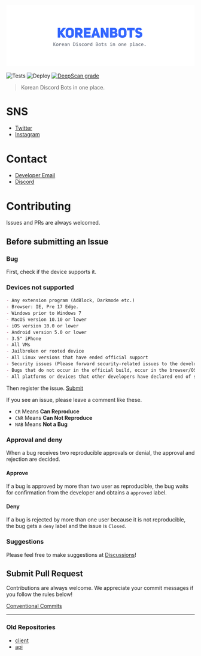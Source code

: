 <div align="center">
  <img src="./.github/assets/koreanbots-en.png">
</div>

![Tests](https://github.com/koreanbots/koreanbots/workflows/Tests/badge.svg)
![Deploy](https://github.com/koreanbots/koreanbots/workflows/Deploy/badge.svg)
[![DeepScan grade](https://deepscan.io/api/teams/12468/projects/15503/branches/310734/badge/grade.svg)](https://deepscan.io/dashboard#view=project&tid=12468&pid=15503&bid=310734)

> Korean Discord Bots in one place.

# SNS

- [Twitter](https://twitter.com/koreanbots)
- [Instagram](https://instagram.com/koreanbots)

# Contact

- [Developer Email](mailto:wonderlandpark@callisto.team)
- [Discord](https://discord.gg/JEh53MQ)

# Contributing

Issues and PRs are always welcomed.

## Before submitting an Issue

### Bug

First, check if the device supports it.

### Devices not supported

```md
- Any extension program (AdBlock, Darkmode etc.)
- Browser: IE, Pre 17 Edge.
- Windows prior to Windows 7
- MacOS version 10.10 or lower
- iOS version 10.0 or lower
- Android version 5.0 or lower
- 3.5" iPhone
- All VMs
- Jailbroken or rooted device
- All Linux versions that have ended official support
- Security issues (Please forward security-related issues to the developer privately)
- Bugs that do not occur in the official build, occur in the browser/OS of beta versions such as Canary or PTB
- All platforms or devices that other developers have declared end of support
```

Then register the issue.
[Submit](https://github.com/koreanbots/koreanbots/issues/new/choose)

If you see an issue, please leave a comment like these.

- `CR` Means **Can Reproduce**
- `CNR` Means **Can Not Reproduce**
- `NAB` Means **Not a Bug**

### Approval and deny

When a bug receives two reproducible approvals or denial, the approval and rejection are decided.

#### Approve

If a bug is approved by more than two user as reproducible, the bug waits for confirmation from the developer and obtains a `approved` label.

#### Deny

If a bug is rejected by more than one user because it is not reproducible, the bug gets a `deny` label and the issue is `Closed`.

### Suggestions

Please feel free to make suggestions at [Discussions](https://github.com/koreanbots/koreanbots/discussions)!

## Submit Pull Request

Contributions are always welcome. We appreciate your commit messages if you follow the rules below!

[Conventional Commits](https://www.conventionalcommits.org/en/v1.0.0/)

---

### Old Repositories

- [client](https://github.com/koreanbots/client)
- [api](https://github.com/koreanbots/api)
